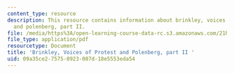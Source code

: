 ```yaml
---
content_type: resource
description: This resource contains information about brinkley, voices of protest
  and polenberg, part II.
file: /media/https%3A/open-learning-course-data-rc.s3.amazonaws.com/21h-209-america-in-depression-and-war-spring-2012/09a35ce275750923007d18e5553eda54_MIT21H_209S12_brinkley2.pdf
file_type: application/pdf
resourcetype: Document
title: 'Brinkley, Voices of Protest and Polenberg, part II '
uid: 09a35ce2-7575-0923-007d-18e5553eda54
---
```

